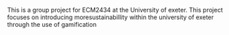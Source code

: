 This is a group project for ECM2434 at the University of exeter.
This project focuses on introducing moresustainabillity within the university of exeter through the use of gamification
